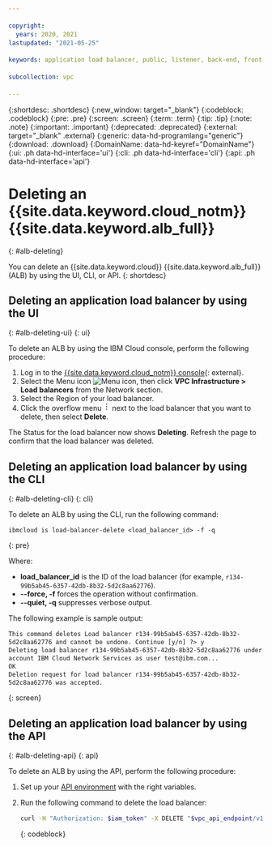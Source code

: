 ```yaml
---

copyright:
  years: 2020, 2021
lastupdated: "2021-05-25"

keywords: application load balancer, public, listener, back-end, front-end, pool, round-robin, weighted, connections, methods, policies, APIs, access, ports, vpc network, delete

subcollection: vpc

---
```


{:shortdesc: .shortdesc}
{:new_window: target="_blank"}
{:codeblock: .codeblock}
{:pre: .pre}
{:screen: .screen}
{:term: .term}
{:tip: .tip}
{:note: .note}
{:important: .important}
{:deprecated: .deprecated}
{:external: target="_blank" .external}
{:generic: data-hd-programlang="generic"}
{:download: .download}
{:DomainName: data-hd-keyref="DomainName"}
{:ui: .ph data-hd-interface='ui'}
{:cli: .ph data-hd-interface='cli'}
{:api: .ph data-hd-interface='api'}

# Deleting an {{site.data.keyword.cloud_notm}} {{site.data.keyword.alb_full}}
{: #alb-deleting}

You can delete an {{site.data.keyword.cloud}} {{site.data.keyword.alb_full}} (ALB) by using the UI, CLI, or API.
{: shortdesc}

## Deleting an application load balancer by using the UI
{: #alb-deleting-ui}
{: ui}

To delete an ALB by using the IBM Cloud console, perform the following procedure:

1. Log in to the [{{site.data.keyword.cloud_notm}} console](https://cloud.ibm.com){: external}.
1. Select the Menu icon ![Menu icon](../../icons/icon_hamburger.svg), then click **VPC Infrastructure > Load balancers** from the Network section.
1. Select the Region of your load balancer.
1. Click the overflow menu ![overflow menu](images/overflow.png) next to the load balancer that you want to delete, then select **Delete**.

The Status for the load balancer now shows **Deleting**. Refresh the page to confirm that the load balancer was deleted.

## Deleting an application load balancer by using the CLI
{: #alb-deleting-cli}
{: cli}

To delete an ALB by using the CLI, run the following command:

```
ibmcloud is load-balancer-delete <load_balancer_id> -f -q
```
{: pre}

Where:

* **load_balancer_id** is the ID of the load balancer (for example, `r134-99b5ab45-6357-42db-8b32-5d2c8aa62776`).
* **--force, -f** forces the operation without confirmation.
* **--quiet, -q** suppresses verbose output.

The following example is sample output:

```
This command deletes Load balancer r134-99b5ab45-6357-42db-8b32-5d2c8aa62776 and cannot be undone. Continue [y/n] ?> y
Deleting load balancer r134-99b5ab45-6357-42db-8b32-5d2c8aa62776 under account IBM Cloud Network Services as user test@ibm.com...
OK
Deletion request for load balancer r134-99b5ab45-6357-42db-8b32-5d2c8aa62776 was accepted.
```
{: screen}

## Deleting an application load balancer by using the API
{: #alb-deleting-api}
{: api}

To delete an ALB by using the API, perform the following procedure:

1. Set up your [API environment](/docs/vpc?topic=vpc-set-up-environment#api-prerequisites-setup) with
the right variables.

1. Run the following command to delete the load balancer:

    ```bash
    curl -H "Authorization: $iam_token" -X DELETE "$vpc_api_endpoint/v1/load_balancers/$lbid?version=$api_version&generation=2"
    ```
    {: codeblock}

